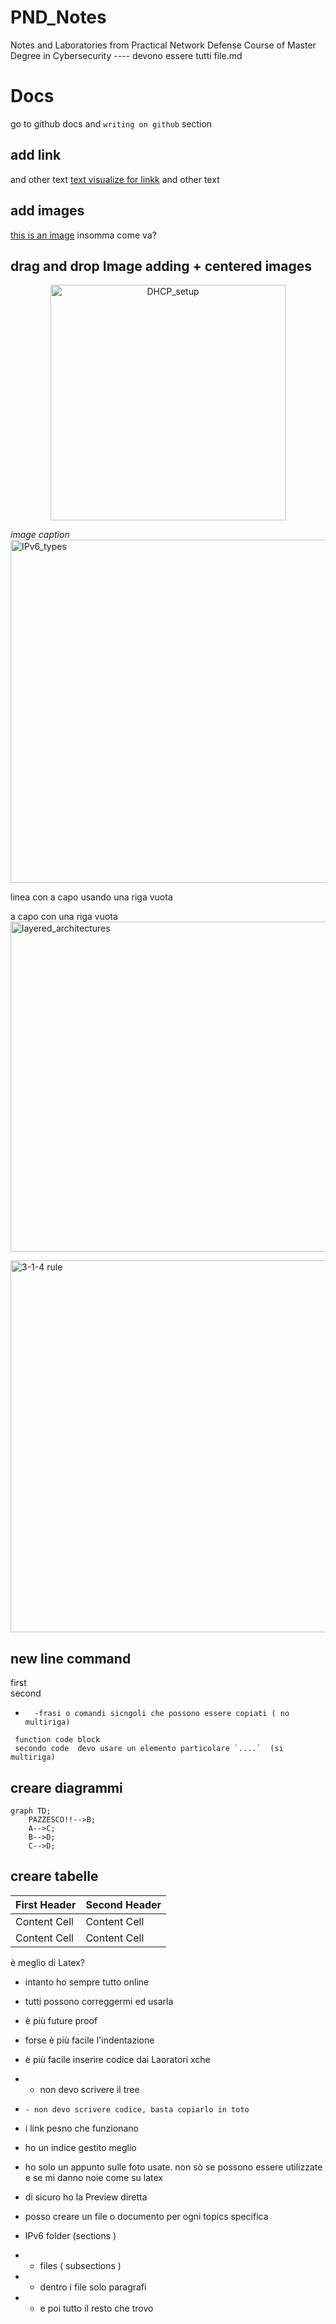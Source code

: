 # PND_Notes
Notes and Laboratories from Practical Network Defense Course of Master Degree in Cybersecurity
---- devono essere tutti file.md
# Docs

go to github docs and `writing on github` section 
## add link
and other text [text visualize for linkk](https://www.ultimate-guitar.com/) and other text

## add images

[this is an image](https://drive.google.com/file/d/1QO-aMwzg7TOLzCQkyLVu84h191-3vGf4/view?usp=sharing)
insomma come va?
## drag and drop Image adding + centered images
<p align ="center">
<img width="377" alt="DHCP_setup" src="https://user-images.githubusercontent.com/101717315/159246249-181a5ed0-f1cf-46a4-8dee-b06278278e9a.png">
 
 *image caption*
<br />
<img width="549" alt="IPv6_types" src="https://user-images.githubusercontent.com/101717315/159246433-7e7c1de3-dd1c-4298-af24-9e3a30c7d34a.png">
</p>
linea con a capo usando una riga vuota

a capo con una riga vuota
<img width="528" alt="layered_architectures" src="https://user-images.githubusercontent.com/101717315/159252226-373dc2f5-88c1-44a9-a39f-e70e3cd60d70.png">

<img width="595" alt="3-1-4 rule" src="https://user-images.githubusercontent.com/101717315/159252577-4615c19a-006f-408a-b2cc-0f5e0aa3e67d.png">


## new line command 
first
<br />
second

-       -frasi o comandi sicngoli che possono essere copiati ( no multiriga)

```
 function code block
 secondo code  devo usare un elemento particolare `....`  (si multiriga)
```

## creare diagrammi

```mermaid
graph TD;
    PAZZESCO!!-->B;
    A-->C;
    B-->D;
    C-->D;
```

## creare tabelle

| First Header  | Second Header |
| ------------- | ------------- |
| Content Cell  | Content Cell  |
| Content Cell  | Content Cell  |

è meglio di Latex?
 - intanto ho sempre tutto online
 - tutti possono correggermi ed usarla
 - è più future proof
 - forse è più facile l'indentazione
 - è più facile inserire codice dai Laoratori xche 
 -    - non devo scrivere il tree
 -     - non devo scrivere codice, basta copiarlo in toto
 - i link pesno che funzionano
 - ho un indice gestito meglio

- ho solo un appunto sulle foto usate. non sò se possono essere utilizzate e se mi danno noie come su latex
- di sicuro ho la Preview diretta

- posso creare un file o documento per ogni topics specifica
- IPv6 folder (sections )
-   - files ( subsections )
-   -  dentro i file solo paragrafi
-   -  e poi tutto il resto che trovo


